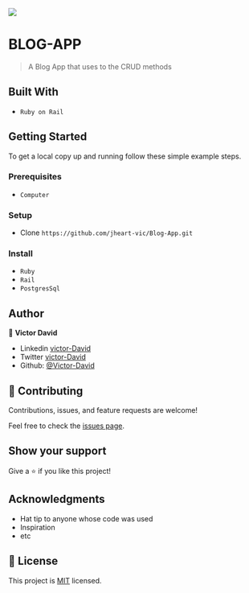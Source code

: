 ![](https://img.shields.io/badge/BLOGAPP-pinkred)

# BLOG-APP

> A Blog App that uses to the CRUD methods


## Built With

- `Ruby on Rail`

## Getting Started

To get a local copy up and running follow these simple example steps.

### Prerequisites
- `Computer`
### Setup
- Clone  `https://github.com/jheart-vic/Blog-App.git`
### Install
- `Ruby`
- `Rail`
- `PostgresSql`

## Author

👤 **Victor David**


- Linkedin [victor-David](linkedin.com/in/victor-chiemerie-302a97230)
- Twitter [victor-David](https://twitter.com/Victorjheart)
- Github: [@Victor-David](https://github.com/jheart-vic)

## 🤝 Contributing

Contributions, issues, and feature requests are welcome!

Feel free to check the [issues page](../../issues/).

## Show your support

Give a ⭐️ if you like this project!

## Acknowledgments

- Hat tip to anyone whose code was used
- Inspiration
- etc

## 📝 License

This project is [MIT](./LICENSE) licensed.
